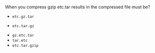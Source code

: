 When you compress gzip etc.tar results in the compressed file must be?
  
 * `etc.gz.tar`
 + `etc.tar.gz`
 * `gz.etc.tar`
 * `tar.etc`
 * `etc.tar.gzip`
